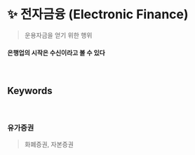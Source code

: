 # ✨ 전자금융 (Electronic Finance)
> 운용자금을 얻기 위한 행위
#### 은행업의 시작은 수신이라고 볼 수 있다

<br>

## Keywords
#### 

<br>

### 유가증권
> 화폐증권, 자본증권
